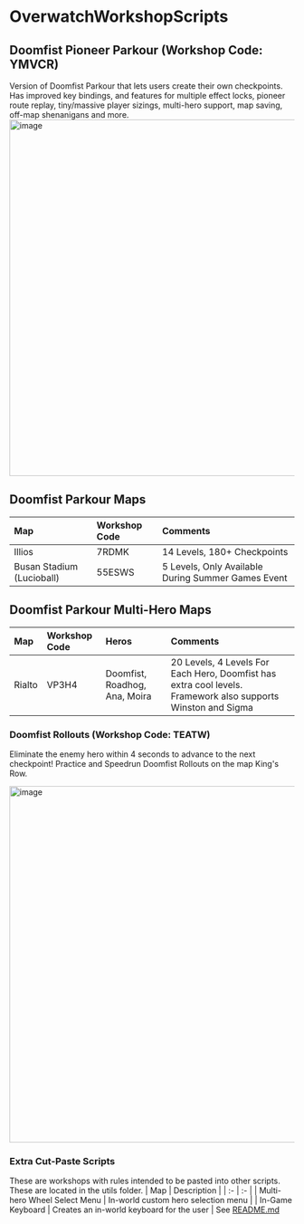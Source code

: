 # OverwatchWorkshopScripts

## Doomfist Pioneer Parkour (Workshop Code: YMVCR)
Version of Doomfist Parkour that lets users create their own checkpoints. Has improved key bindings, and features for multiple effect locks, pioneer route replay, tiny/massive player sizings, multi-hero support, map saving, off-map shenanigans and more.
<img src="https://user-images.githubusercontent.com/47000850/105924722-e30baf80-600c-11eb-8a07-e0d95f89fdb4.png" alt="image" width="630"/>

## Doomfist Parkour Maps
| Map | Workshop Code | Comments
| :- | :- | :- |
| Illios | 7RDMK | 14 Levels, 180+ Checkpoints |
| Busan Stadium (Lucioball) | 55ESWS | 5 Levels, Only Available During Summer Games Event |

## Doomfist Parkour Multi-Hero Maps
| Map | Workshop Code | Heros | Comments |
| :- | :- | :- | :- |
| Rialto | VP3H4 | Doomfist, Roadhog, Ana, Moira | 20 Levels, 4 Levels For Each Hero, Doomfist has extra cool levels. Framework also supports Winston and Sigma |

### Doomfist Rollouts (Workshop Code: TEATW)
Eliminate the enemy hero within 4 seconds to advance to the next checkpoint! Practice and Speedrun Doomfist Rollouts on the map King's Row.

<a href="https://www.youtube.com/watch?v=jfqOKd60c1k"><img src="https://user-images.githubusercontent.com/47000850/85913402-6d372f80-b802-11ea-8031-784ee821cab1.png" alt="image" width="630" /></a>

### Extra Cut-Paste Scripts
These are workshops with rules intended to be pasted into other scripts. These are located in the utils folder.
| Map | Description |
| :- | :- |
| Multi-hero Wheel Select Menu | In-world custom hero selection menu |
| In-Game Keyboard | Creates an in-world keyboard for the user |
See [README.md](https://github.com/WelkinU/OverwatchWorkshopScripts/blob/master/utils/README.md)
